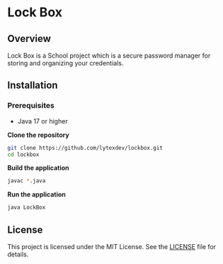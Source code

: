 # Lock Box

## Overview
Lock Box is a School project which is a secure password manager for storing and organizing your credentials.

## Installation

### Prerequisites
- Java 17 or higher

**Clone the repository**
```bash
git clone https://github.com/lytexdev/lockbox.git
cd lockbox
```

**Build the application**
```bash
javac *.java
```

**Run the application**
```bash
java LockBox
```

## License
This project is licensed under the MIT License. See the [LICENSE](LICENSE) file for details.